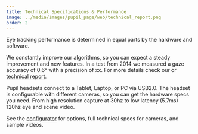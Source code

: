 ```yaml
---
title: Technical Specifications & Performance
image: ../media/images/pupil_page/web/technical_report.png
order: 2
---
```


Eye tracking performance is determined in equal parts by the hardware and software. 

We constantly improve our algorithms, so you can expect a steady improvement and new features. In a test from 2014 we measured a gaze accuracy of 0.6° with a precision of xx. For more details check our or [technical report][1].

Pupil headsets connect to a Tablet, Laptop, or PC via USB2.0. The headset is configurable with different cameras, so you can get the hardware specs you need. From high resolution capture at 30hz to low latency (5.7ms) 120hz eye and scene video. 

See the [configurator][2] for options, full technical specs for cameras, and sample videos.
  
[1]: http://arxiv.org/abs/1405.0006 "Pupil: An Open Source Platform for Pervasive Eye Tracking and Mobile Gaze-based Interaction"
[2]: /store "Pupil Store"
